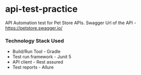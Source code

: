 # api-test-practice

API Automation test for Pet Store APIs.
Swagger Url of the API - https://petstore.swagger.io/

### Technology Stack Used

* Build/Run Tool - Gradle
* Test run framework - Junit 5
* API client - Rest assured
* Test reports - Allure